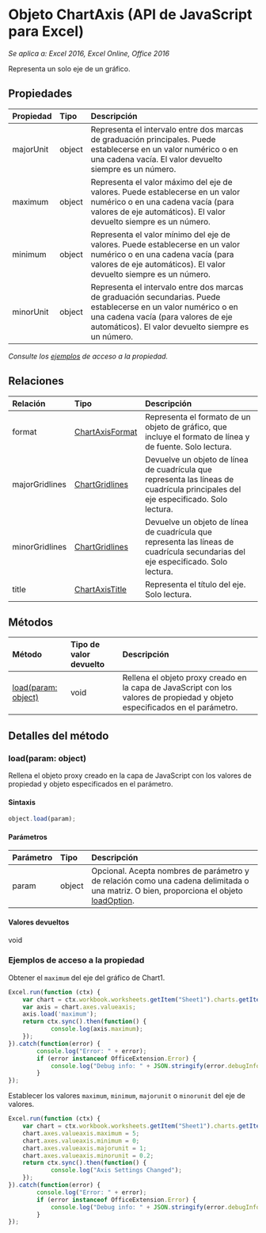 # Objeto ChartAxis (API de JavaScript para Excel)

_Se aplica a: Excel 2016, Excel Online, Office 2016_

Representa un solo eje de un gráfico.

## Propiedades

| Propiedad   | Tipo|Descripción
|:---------------|:--------|:----------|
|majorUnit|object|Representa el intervalo entre dos marcas de graduación principales. Puede establecerse en un valor numérico o en una cadena vacía. El valor devuelto siempre es un número.|
|maximum|object|Representa el valor máximo del eje de valores. Puede establecerse en un valor numérico o en una cadena vacía (para valores de eje automáticos). El valor devuelto siempre es un número.|
|minimum|object|Representa el valor mínimo del eje de valores. Puede establecerse en un valor numérico o en una cadena vacía (para valores de eje automáticos). El valor devuelto siempre es un número.|
|minorUnit|object|Representa el intervalo entre dos marcas de graduación secundarias. Puede establecerse en un valor numérico o en una cadena vacía (para valores de eje automáticos). El valor devuelto siempre es un número.|

_Consulte los [ejemplos](#property-access-examples) de acceso a la propiedad._

## Relaciones
| Relación | Tipo|Descripción|
|:---------------|:--------|:----------|
|format|[ChartAxisFormat](chartaxisformat.md)|Representa el formato de un objeto de gráfico, que incluye el formato de línea y de fuente. Solo lectura.|
|majorGridlines|[ChartGridlines](chartgridlines.md)|Devuelve un objeto de línea de cuadrícula que representa las líneas de cuadrícula principales del eje especificado. Solo lectura.|
|minorGridlines|[ChartGridlines](chartgridlines.md)|Devuelve un objeto de línea de cuadrícula que representa las líneas de cuadrícula secundarias del eje especificado. Solo lectura.|
|title|[ChartAxisTitle](chartaxistitle.md)|Representa el título del eje. Solo lectura.|

## Métodos

| Método   | Tipo de valor devuelto|Descripción|
|:---------------|:--------|:----------|
|[load(param: object)](#loadparam-object)|void|Rellena el objeto proxy creado en la capa de JavaScript con los valores de propiedad y objeto especificados en el parámetro.|

## Detalles del método

### load(param: object)
Rellena el objeto proxy creado en la capa de JavaScript con los valores de propiedad y objeto especificados en el parámetro.

#### Sintaxis
```js
object.load(param);
```

#### Parámetros
| Parámetro   | Tipo|Descripción|
|:---------------|:--------|:----------|
|param|object|Opcional. Acepta nombres de parámetro y de relación como una cadena delimitada o una matriz. O bien, proporciona el objeto [loadOption](loadoption.md).|

#### Valores devueltos
void
### Ejemplos de acceso a la propiedad
Obtener el `maximum` del eje del gráfico de Chart1.

```js
Excel.run(function (ctx) { 
	var chart = ctx.workbook.worksheets.getItem("Sheet1").charts.getItem("Chart1");	
	var axis = chart.axes.valueaxis;
	axis.load('maximum');
	return ctx.sync().then(function() {
			console.log(axis.maximum);
	});
}).catch(function(error) {
		console.log("Error: " + error);
		if (error instanceof OfficeExtension.Error) {
			console.log("Debug info: " + JSON.stringify(error.debugInfo));
		}
});
```

Establecer los valores `maximum`, `minimum`, `majorunit` o `minorunit` del eje de valores. 

```js
Excel.run(function (ctx) { 
	var chart = ctx.workbook.worksheets.getItem("Sheet1").charts.getItem("Chart1");	
	chart.axes.valueaxis.maximum = 5;
	chart.axes.valueaxis.minimum = 0;
	chart.axes.valueaxis.majorunit = 1;
	chart.axes.valueaxis.minorunit = 0.2;
	return ctx.sync().then(function() {
			console.log("Axis Settings Changed");
	});
}).catch(function(error) {
		console.log("Error: " + error);
		if (error instanceof OfficeExtension.Error) {
			console.log("Debug info: " + JSON.stringify(error.debugInfo));
		}
});
```

